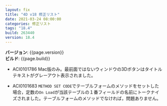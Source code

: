 ```yaml
---
layout: fix
title: "4D v18 修正リスト"
date: 2021-03-24 08:00:00
categories: 修正リスト
tags: "18.4"
build: 263440
version: 18.4
---
```


**バージョン**: {{page.version}}  
**ビルド**: {{page.build}}  

* ACI0101786 Mac版のみ。最前面ではないウィンドウの3Dボタンはタイトルテキストがグレーアウト表示されました。

* ACI0101683 `METHOD SET CODE`でテーブルフォームのメソッドをセットした場合，定数の`On Load`が当該テーブルの１番フィールドの名前にトークナイズされました。テーブルフォームのメソッドでなければ，問題ありません。
